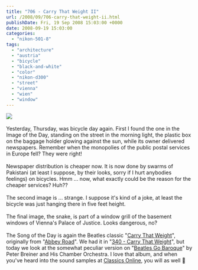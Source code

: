 ```yaml
---
title: "706 - Carry That Weight II"
url: /2008/09/706-carry-that-weight-ii.html
publishDate: Fri, 19 Sep 2008 15:03:00 +0000
date: 2008-09-19 15:03:00
categories: 
  - "nikon-501-8"
tags: 
  - "architecture"
  - "austria"
  - "bicycle"
  - "black-and-white"
  - "color"
  - "nikon-d300"
  - "street"
  - "vienna"
  - "wien"
  - "window"
---
```

<a href="https://d25zfm9zpd7gm5.cloudfront.net/1200x1200/2008/20080918_083703_ps.jpg" target="_blank"><img src="https://d25zfm9zpd7gm5.cloudfront.net/0600x0600/2008/20080918_083703_ps.jpg"/></a><br/><br/>Yesterday, Thursday, was bicycle day again. First I found the one in the Image of the Day, standing on the street in the morning light, the plastic box on the baggage holder glowing against the sun, while its owner delivered newspapers. Remember when the monopolies of the public postal services in Europe fell? They were right! <br/><br/><a href="https://d25zfm9zpd7gm5.cloudfront.net/1200x1200/2008/20080918_084813_ps.jpg" target="_blank"><img alt="" border="0" src="https://d25zfm9zpd7gm5.cloudfront.net/0150x0150/2008/20080918_084813_ps.jpg" style="margin: 0pt 0px 0pt 10px; float: right;"/></a> Newspaper distribution is cheaper now. It is now done by swarms of Pakistani (at least I suppose, by their looks, sorry if I hurt anybodies feelings) on bicycles. Hmm ... now, what exactly could be the reason for the cheaper services? Huh??<br/><br/>The second image is ... strange. I suppose it's kind of a joke, at least the bicycle was just hanging there in five feet height.<br/><br/><a href="https://d25zfm9zpd7gm5.cloudfront.net/1200x1200/2008/20080918_134732_ps.jpg" target="_blank"><img alt="" border="0" src="https://d25zfm9zpd7gm5.cloudfront.net/0150x0150/2008/20080918_134732_ps.jpg" style="margin: 0pt 10px 0pt 0px; float: left;"/></a> The final image, the snake, is part of a window grill of the basement windows of Vienna's Palace of Justice. Looks dangerous, no?<br/><br/>The Song of the Day is again the Beatles classic "<a href="http://www.lyricsfreak.com/b/beatles/carry+that+weight_10025915.html" target="_blank">Carry That Weight</a>", originally from "<a href="http://www.amazon.com/Abbey-Road-Beatles/dp/B000002UB3" target="_blank">Abbey Road</a>". We had it in "<a href="/2007/09/340-carry-that-weight.html" target="_blank">340 - Carry That Weight</a>", but today we look at the somewhat peculiar version on "<a href="http://www.amazon.com/Beatles-Go-Baroque/dp/B000056PQ2" target="_blank">Beatles Go Baroque</a>" by Peter Breiner and His Chamber Orchestra. I love that album, and when you've heard into the sound samples at <a href="http://www.classicsonline.com/catalogue/product.aspx?pid=5446" target="_blank">Classics Online</a>, you will as well 🙂
